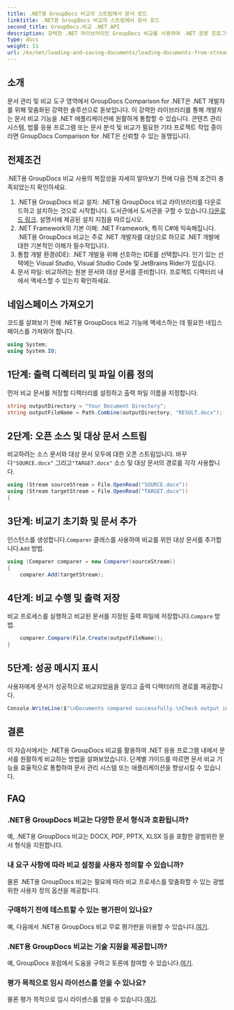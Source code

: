 ```yaml
---
title: .NET용 GroupDocs 비교의 스트림에서 문서 로드
linktitle: .NET용 GroupDocs 비교의 스트림에서 문서 로드
second_title: GroupDocs.비교 .NET API
description: 강력한 .NET 라이브러리인 GroupDocs 비교를 사용하여 .NET 응용 프로그램의 문서를 손쉽게 비교하는 방법을 알아보세요.
type: docs
weight: 11
url: /ko/net/loading-and-saving-documents/loading-documents-from-stream/
---
```

## 소개
문서 관리 및 비교 도구 영역에서 GroupDocs Comparison for .NET은 .NET 개발자를 위해 맞춤화된 강력한 솔루션으로 돋보입니다. 이 강력한 라이브러리를 통해 개발자는 문서 비교 기능을 .NET 애플리케이션에 원활하게 통합할 수 있습니다. 콘텐츠 관리 시스템, 법률 응용 프로그램 또는 문서 분석 및 비교가 필요한 기타 프로젝트 작업 중이라면 GroupDocs Comparison for .NET은 신뢰할 수 있는 동맹입니다.
## 전제조건
.NET용 GroupDocs 비교 사용의 복잡성을 자세히 알아보기 전에 다음 전제 조건이 충족되었는지 확인하세요.
1.  .NET용 GroupDocs 비교 설치: .NET용 GroupDocs 비교 라이브러리를 다운로드하고 설치하는 것으로 시작합니다. 도서관에서 도서관을 구할 수 있습니다.[다운로드 링크](https://releases.groupdocs.com/comparison/net/). 설명서에 제공된 설치 지침을 따르십시오.
2. .NET Framework의 기본 이해: .NET Framework, 특히 C#에 익숙해집니다. .NET용 GroupDocs 비교는 주로 .NET 개발자를 대상으로 하므로 .NET 개발에 대한 기본적인 이해가 필수적입니다.
3. 통합 개발 환경(IDE): .NET 개발을 위해 선호하는 IDE를 선택합니다. 인기 있는 선택에는 Visual Studio, Visual Studio Code 및 JetBrains Rider가 있습니다.
4. 문서 파일: 비교하려는 원본 문서와 대상 문서를 준비합니다. 프로젝트 디렉터리 내에서 액세스할 수 있는지 확인하세요.

## 네임스페이스 가져오기
코드를 살펴보기 전에 .NET용 GroupDocs 비교 기능에 액세스하는 데 필요한 네임스페이스를 가져와야 합니다.
```csharp
using System;
using System.IO;
```
## 1단계: 출력 디렉터리 및 파일 이름 정의
먼저 비교 문서를 저장할 디렉터리를 설정하고 출력 파일 이름을 지정합니다.
```csharp
string outputDirectory = "Your Document Directory";
string outputFileName = Path.Combine(outputDirectory, "RESULT.docx");
```
## 2단계: 오픈 소스 및 대상 문서 스트림
 비교하려는 소스 문서와 대상 문서 모두에 대한 오픈 스트림입니다. 바꾸다`"SOURCE.docx"` 그리고`"TARGET.docx"` 소스 및 대상 문서의 경로를 각각 사용합니다.
```csharp
using (Stream sourceStream = File.OpenRead("SOURCE.docx"))
using (Stream targetStream = File.OpenRead("TARGET.docx"))
{
```
## 3단계: 비교기 초기화 및 문서 추가
 인스턴스를 생성합니다.`Comparer` 클래스를 사용하여 비교를 위한 대상 문서를 추가합니다.`Add` 방법.
```csharp
using (Comparer comparer = new Comparer(sourceStream))
{
    comparer.Add(targetStream);
```
## 4단계: 비교 수행 및 출력 저장
 비교 프로세스를 실행하고 비교된 문서를 지정된 출력 파일에 저장합니다.`Compare` 방법.
```csharp
    comparer.Compare(File.Create(outputFileName));
}
```
## 5단계: 성공 메시지 표시
사용자에게 문서가 성공적으로 비교되었음을 알리고 출력 디렉터리의 경로를 제공합니다.
```csharp
Console.WriteLine($"\nDocuments compared successfully.\nCheck output in {outputDirectory}.");
```

## 결론
이 자습서에서는 .NET용 GroupDocs 비교를 활용하여 .NET 응용 프로그램 내에서 문서를 원활하게 비교하는 방법을 살펴보았습니다. 단계별 가이드를 따르면 문서 비교 기능을 효율적으로 통합하여 문서 관리 시스템 또는 애플리케이션을 향상시킬 수 있습니다.
## FAQ
### .NET용 GroupDocs 비교는 다양한 문서 형식과 호환됩니까?
예, .NET용 GroupDocs 비교는 DOCX, PDF, PPTX, XLSX 등을 포함한 광범위한 문서 형식을 지원합니다.
### 내 요구 사항에 따라 비교 설정을 사용자 정의할 수 있습니까?
물론 .NET용 GroupDocs 비교는 필요에 따라 비교 프로세스를 맞춤화할 수 있는 광범위한 사용자 정의 옵션을 제공합니다.
### 구매하기 전에 테스트할 수 있는 평가판이 있나요?
 예, 다음에서 .NET용 GroupDocs 비교 무료 평가판을 이용할 수 있습니다.[여기](https://releases.groupdocs.com/).
### .NET용 GroupDocs 비교는 기술 지원을 제공합니까?
예, GroupDocs 포럼에서 도움을 구하고 토론에 참여할 수 있습니다.[여기](https://forum.groupdocs.com/c/comparison/12).
### 평가 목적으로 임시 라이선스를 얻을 수 있나요?
 물론 평가 목적으로 임시 라이센스를 얻을 수 있습니다.[여기](https://purchase.groupdocs.com/temporary-license/).